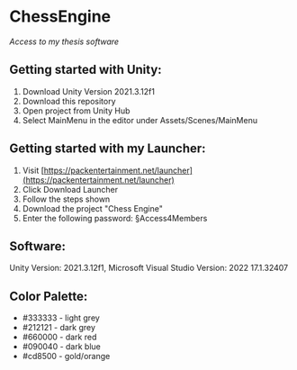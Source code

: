 # ChessEngine
*Access to my thesis software*

## Getting started with Unity:
1) Download Unity Version 2021.3.12f1
2) Download this repository
3) Open project from Unity Hub
4) Select MainMenu in the editor under Assets/Scenes/MainMenu

## Getting started with my Launcher:
1) Visit [https://packentertainment.net/launcher](https://packentertainment.net/launcher)
2) Click Download Launcher
3) Follow the steps shown
4) Download the project "Chess Engine"
5) Enter the following password: §Access4Members

## Software:
Unity Version: 2021.3.12f1,
Microsoft Visual Studio Version: 2022 17.1.32407

## Color Palette:
- #333333 - light grey
- #212121 - dark grey
- #660000 - dark red
- #090040 - dark blue
- #cd8500 - gold/orange
